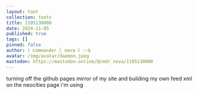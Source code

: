 ```yaml
---
layout: toot
collection: toots
title: 1105130000
date: 2024-11-05
published: true
tags: []
pinned: false
author: ⸸ commander ░ nova ⸸ :~$
avatar: /img/avatar/daemon.jpeg
mastodon: https://mastodon.online/@cmdr_nova/1105130000
---
```


turning off the github pages mirror of my site and building my own feed xml on the neocities page i'm using
